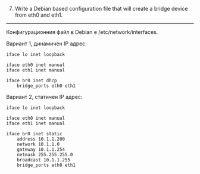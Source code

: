 7. Write a Debian based configuration file that will create a bridge device from eth0 and eth1.
-----------------------------------------------------------------------------------------------

Конфигурационния файл в Debian е /etc/network/interfaces.

Вариант 1, динамичен IP адрес:

	iface lo inet loopback

	iface eth0 inet manual
	iface eth1 inet manual
	
	iface br0 inet dhcp
		bridge_ports eth0 eth1

Вариант 2, статичен IP адрес:

	iface lo inet loopback

	iface eth0 inet manual
	iface eth1 inet manual
	
	iface br0 inet static
		address 10.1.1.200
		network 10.1.1.0
		gateway 10.1.1.254
		netmask 255.255.255.0
		broadcast 10.1.1.255
		bridge_ports eth0 eth1
